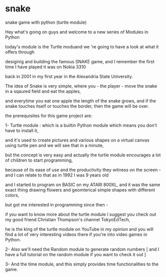 # snake
snake game with python (turtle module)

Hey what's going on guys and welcome to a new series of Modules in Python

today's module is the Turtle moduand we 're going to have a look at what it offers through

desiginig and building  the famous SNAKE game, and I remember the first time I have played it was on Nokia 3310 

back in 2001 in my first year in the Alexandria State University.

The idea of Snake is very simple, where you - the player - move the snake in a sqaured field and eat the apples,

and everytime you eat one apple the length of the snake grows, and if the snake touches itself or touches the border, then the game will be over.

the prerequisites for this game project are: 

1- Turtle module : which is a builtin Python module which means you don't have to install it, 

and it's used to create pictures and various shapes on a virtual canvas using turtle pen and we will see that in a minute, 

but the concept is very easy and actually the turtle module encourages a lot of children to start programming, 

because of its ease of use and the productivity they witness on the screen - and I can relate to that as in 1992 I was 9 years old 

and I started to program on BASIC on my ATARI 800XL, and it was the same exact thing drawing flowers and geomterical simple shapes with different colors, 

but got me interested in programming since then - 

if you want to know more about the turtle module I suggest you check out my good friend Christian Thompson's channel TokyoEdTech, 

he is the king of the turtle module on YouTube in my opinion and you will find a lot of very interesting videos there if you're into video games in Python.  

2- Also we'll need the Random module to generate random numbers [ and I have a full tutorial on the random module if you want to check it out ]

3- And the time module, and this simply provides time functionalities to the game.
